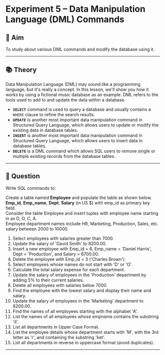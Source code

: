 # Experiment 5 – Data Manipulation Language (DML) Commands

## 🎯 Aim
To study about various DML commands and modify the database using it.

---

## 📚 Theory

Data Manipulation Language (DML) may sound like a programming language, but it's really a concept. In this lesson, we'll show you how it works by using a fictional music database as an example. DML refers to the tools used to add to and update the data within a database.  

- **`SELECT`** command is used to query a database and usually contains a `WHERE` clause to refine the search results.  
- **`UPDATE`** is another most important data manipulation command in Structured Query Language, which allows users to update or modify the existing data in database tables.  
- **`INSERT`** is another most important data manipulation command in Structured Query Language, which allows users to insert data in database tables.  
- **`DELETE`** is a DML command which allows SQL users to remove single or multiple existing records from the database tables.  

---

## 📝 Question

Write SQL commands to:  

Create a table named **Employee** and populate the table as shown below.  
**Emp_id**, **Emp_name**, **Dept**, **Salary** (in US $) with emp_id as primary key field.  
Consider the table Employee and insert tuples with employee name starting in as D, O, C, A.  
Employee department names include HR, Marketing, Production, Sales, etc. salary between 2000 to 10000.

1. Select employees with salaries greater than 7000.  
2. Update the salary of 'David Smith' to 8200.00.  
3. Insert a new employee with Emp_id = 6, Emp_name = 'Daniel Harris', Dept = 'Production', and Salary = 6700.00.  
4. Delete the employee with Emp_id = 3 ('Charles Brown').  
5. Select employees whose names do not start with 'D' or 'O'.  
6. Calculate the total salary expense for each department.  
7. Update the salary of employees in the 'Production' department by adding 5% to their current salaries.  
8. Delete all employees with salaries below 7000.  
9. Find the employee with the lowest salary and display their name and salary.  
10. Update the salary of employees in the 'Marketing' department to 8200.00.  
11. Find the names of all employees starting with the alphabet 'A'.  
12. List the names of all employees whose empname contains the substring 'it'.  
13. List all departments in Upper Case Format.  
14. List the employee details whose department starts with 'M', with the 3rd letter as 'r', and containing the substring 'ket'.  
15. List all departments in reverse in uppercase format (avoid duplicates).  

---
